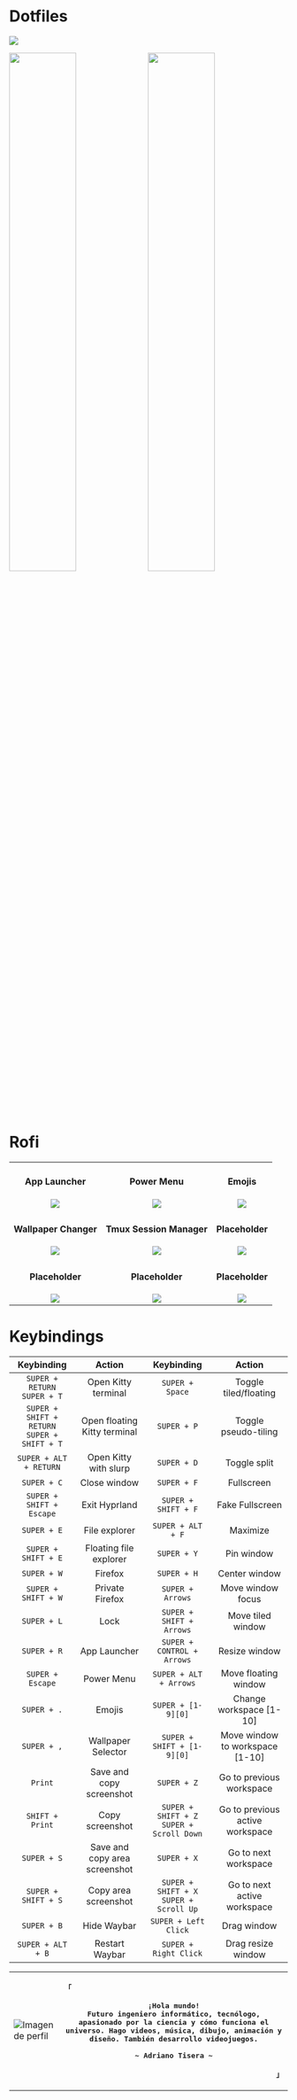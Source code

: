 # Dotfiles

<img src="https://github.com/Axenide/Dotfiles/assets/66109459/065b8c44-973f-4c43-be58-6b389d0a05c0">
<p float="left">
  <img src="https://github.com/Axenide/Dotfiles/assets/66109459/7b0a447f-14aa-4dce-a2db-34b0feb6a760" width="49%" />
  <img src="https://github.com/Axenide/Dotfiles/assets/66109459/8cee6183-7484-4e8f-a79a-768967ae26f0" width="49%" /> 
</p>


# Rofi

<table>
  <tr>
    <td align="center">
      <h4>App Launcher</h4>
      <img src="https://github.com/Axenide/Dotfiles/assets/66109459/4384e90c-621d-4705-b68a-ba2970a86325">
    </td>
    <td align="center">
      <h4>Power Menu</h4>
      <img src="https://github.com/Axenide/Dotfiles/assets/66109459/aa7b0f3e-4715-4c15-9cd2-3521d89a5b96">
    </td>
    <td align="center">
      <h4>Emojis</h4>
      <img src="https://github.com/Axenide/Dotfiles/assets/66109459/6199c94b-8e49-4e1c-bb0b-21d93c865cd0">
    </td>
  </tr>
  <tr>
    <td align="center">
      <h4>Wallpaper Changer</h4>
      <img src="https://github.com/Axenide/Dotfiles/assets/66109459/d4ba1aa2-6665-48c4-89bb-ed8d4aa0372f">
    </td>
    <td align="center">
      <h4>Tmux Session Manager</h4>
      <img src="https://github.com/Axenide/Dotfiles/assets/66109459/21233a27-a145-4692-b732-2ded7588a618">
    </td>
    <td align="center">
      <h4>Placeholder</h4>
      <img src="URL_del_placeholder">
    </td>
  </tr>
  <tr>
    <td align="center">
      <h4>Placeholder</h4>
      <img src="URL_del_placeholder">
    </td>
    <td align="center">
      <h4>Placeholder</h4>
      <img src="URL_del_placeholder">
    </td>
    <td align="center">
      <h4>Placeholder</h4>
      <img src="URL_del_placeholder">
    </td>
  </tr>
</table>

# Keybindings
|                    Keybinding                   |             Action            |                  Keybinding                  |              Action             |
|:-----------------------------------------------:|:-----------------------------:|:--------------------------------------------:|:-------------------------------:|
|         `SUPER + RETURN`<br>`SUPER + T`         |      Open Kitty terminal      |                `SUPER + Space`               |      Toggle tiled/floating      |
| `SUPER + SHIFT + RETURN`<br>`SUPER + SHIFT + T` |  Open floating Kitty terminal |                  `SUPER + P`                 |       Toggle pseudo-tiling      |
|              `SUPER + ALT + RETURN`             |     Open Kitty with slurp     |                  `SUPER + D`                 |           Toggle split          |
|                   `SUPER + C`                   |          Close window         |                  `SUPER + F`                 |            Fullscreen           |
|             `SUPER + SHIFT + Escape`            |         Exit Hyprland         |              `SUPER + SHIFT + F`             |         Fake Fullscreen         |
|                   `SUPER + E`                   |         File explorer         |               `SUPER + ALT + F`              |             Maximize            |
|               `SUPER + SHIFT + E`               |     Floating file explorer    |                  `SUPER + Y`                 |            Pin window           |
|                   `SUPER + W`                   |            Firefox            |                  `SUPER + H`                 |          Center window          |
|               `SUPER + SHIFT + W`               |        Private Firefox        |               `SUPER + Arrows`               |        Move window focus        |
|                   `SUPER + L`                   |              Lock             |           `SUPER + SHIFT + Arrows`           |        Move tiled window        |
|                   `SUPER + R`                   |          App Launcher         |          `SUPER + CONTROL + Arrows`          |          Resize window          |
|                 `SUPER + Escape`                |           Power Menu          |            `SUPER + ALT + Arrows`            |       Move floating window      |
|                   `SUPER + .`                   |             Emojis            |              `SUPER + [1-9][0]`              |     Change workspace [1-10]     |
|                   `SUPER + ,`                   |       Wallpaper Selector      |          `SUPER + SHIFT + [1-9][0]`          | Move window to workspace [1-10] |
|                     `Print`                     |    Save and copy screenshot   |                  `SUPER + Z`                 |     Go to previous workspace    |
|                 `SHIFT + Print`                 |        Copy screenshot        | `SUPER + SHIFT + Z`<br>`SUPER + Scroll Down` | Go to previous active workspace |
|                   `SUPER + S`                   | Save and copy area screenshot |                  `SUPER + X`                 |       Go to next workspace      |
|               `SUPER + SHIFT + S`               |      Copy area screenshot     |  `SUPER + SHIFT + X`<br>`SUPER + Scroll Up`  |   Go to next active workspace   |
|                   `SUPER + B`                   |          Hide Waybar          |             `SUPER + Left Click`             |           Drag window           |
|                `SUPER + ALT + B`                |         Restart Waybar        |             `SUPER + Right Click`            |        Drag resize window       |

<!-- Axenide GitHub Profile -->
<table>
  <tr>
    <!-- Columna de la imagen -->
    <td>
      <img src="https://images.weserv.nl/?url=https://avatars.githubusercontent.com/u/66109459?v=latest&h=512&w=512&fit=cover&mask=circle&maxage=1s" alt="Imagen de perfil">
    </td>
    <!-- Columna del contenido -->
    <td>
      <div align="justify">
        <!-- Profile -->
        <p align="left"><strong><samp>「</samp></strong></p>
        <p align="center">
          <samp>
            <b>
              ¡Hola mundo!
              <br>
              Futuro ingeniero informático, tecnólogo, apasionado por la ciencia y cómo funciona el universo. Hago videos, música, dibujo, animación y diseño. También desarrollo videojuegos.
            </b>
            <br>
            <br>
            <b>
              ~ Adriano Tisera ~
            </b>
          </samp>
        </p>
        <p align="right"><strong><samp>」</samp></strong></p>
      </div>
    </td>
  </tr>
</table>

